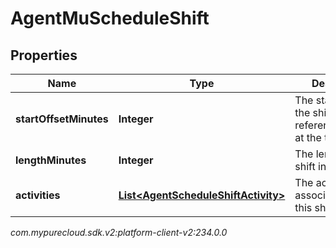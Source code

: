 # AgentMuScheduleShift


## Properties

| Name | Type | Description | Notes |
| ------------ | ------------- | ------------- | ------------- |
| **startOffsetMinutes** | **Integer** | The start offset of the shift, relative to referenceStartDate at the top level |  |
| **lengthMinutes** | **Integer** | The length of the shift in minutes |  |
| **activities** | [**List&lt;AgentScheduleShiftActivity&gt;**](AgentScheduleShiftActivity) | The activities associated with this shift |  |




_com.mypurecloud.sdk.v2:platform-client-v2:234.0.0_
